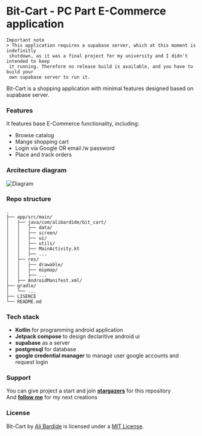 # Bit-Cart - PC Part E-Commerce application

```
Important note
> This application requires a supabase server, which at this moment is indefinitly
 shutdown, as it was a final project for my university and I didn't intended to keep
 it running. Therefore no release build is available, and you have to build your
 own supabase server to run it.
```
Bit-Cart is a shopping application with minimal features designed based on supabase server.

### Features
It features base E-Commerce functionality, including:
- Browse catalog
- Mange shopping cart
- Login via Google OR email /w password
- Place and track orders

### Arcitecture diagram
![Diagram]("./docs/bit-cart-diagram.png")

### Repo structure
```
.
├── app/src/main/
│   ├── java/com/alibardide/bit_cart/
│   │   ├── data/
│   │   ├── screen/
│   │   ├── ui/
│   │   ├── utils/
│   │   ├── MainActivity.kt
│   │   ├── ...
│   ├── res/
│   │   ├── drawable/
│   │   ├── mipmap/
│   │   ├── ...
│   ├── AndroidManifest.xml/
├── gradle/
│   └── ...
├── LISENCE
└── README.md
```

### Tech stack
- **Kotlin** for programming android application
- **Jetpack compose** to design declaritive android ui
- **supabase** as a server
- **postgresql** for database
- **google credential manager** to manage user google accounts and request login

### Support
You can give project a start and join [**stargazers**](https://github.com/alibardide5124/bit-cart/stargazers) for this repository
<br/>
And [**follow me**](https://github.com/alibardide5124?tab=followers) for my next creations

### License
Bit-Cart by [Ali Bardide](https://github.com/alibardide5124) is licensed under a [MIT License](https://mit-license.org/).
